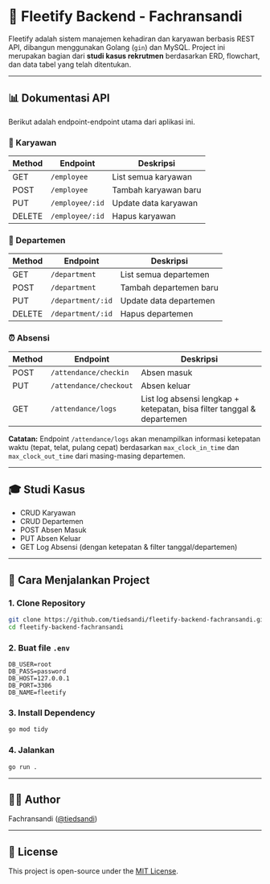 # 🚗 Fleetify Backend - Fachransandi

Fleetify adalah sistem manajemen kehadiran dan karyawan berbasis REST API, dibangun menggunakan Golang (`gin`) dan MySQL. Project ini merupakan bagian dari **studi kasus rekrutmen** berdasarkan ERD, flowchart, dan data tabel yang telah ditentukan.

---

## 📊 Dokumentasi API

Berikut adalah endpoint-endpoint utama dari aplikasi ini.

### 💼 Karyawan

| Method | Endpoint        | Deskripsi            |
| ------ | --------------- | -------------------- |
| GET    | `/employee`     | List semua karyawan  |
| POST   | `/employee`     | Tambah karyawan baru |
| PUT    | `/employee/:id` | Update data karyawan |
| DELETE | `/employee/:id` | Hapus karyawan       |

<!-- | GET    | `/employee/:id` | Ambil detail karyawan berdasarkan ID | -->

### 🏢 Departemen

| Method | Endpoint          | Deskripsi              |
| ------ | ----------------- | ---------------------- |
| GET    | `/department`     | List semua departemen  |
| POST   | `/department`     | Tambah departemen baru |
| PUT    | `/department/:id` | Update data departemen |
| DELETE | `/department/:id` | Hapus departemen       |

<!-- | GET    | `/department/:id` | Ambil detail departemen berdasarkan ID | -->

### ⏰ Absensi

| Method | Endpoint               | Deskripsi                                                              |
| ------ | ---------------------- | ---------------------------------------------------------------------- |
| POST   | `/attendance/checkin`  | Absen masuk                                                            |
| PUT    | `/attendance/checkout` | Absen keluar                                                           |
| GET    | `/attendance/logs`     | List log absensi lengkap + ketepatan, bisa filter tanggal & departemen |

**Catatan:** Endpoint `/attendance/logs` akan menampilkan informasi ketepatan waktu (tepat, telat, pulang cepat) berdasarkan `max_clock_in_time` dan `max_clock_out_time` dari masing-masing departemen.

---

## 🎓 Studi Kasus

- CRUD Karyawan
- CRUD Departemen
- POST Absen Masuk
- PUT Absen Keluar
- GET Log Absensi (dengan ketepatan & filter tanggal/departemen)

---

## 🚀 Cara Menjalankan Project

### 1. Clone Repository

```bash
git clone https://github.com/tiedsandi/fleetify-backend-fachransandi.git
cd fleetify-backend-fachransandi
```

### 2. Buat file `.env`

```env
DB_USER=root
DB_PASS=password
DB_HOST=127.0.0.1
DB_PORT=3306
DB_NAME=fleetify
```

### 3. Install Dependency

```bash
go mod tidy
```

### 4. Jalankan

```bash
go run .
```

<!-- ---

## 🧪 (Optional) Seeder & Testing

```bash
go run seed/seeder.go
go test ./...
``` -->

---

## 👨‍💻 Author

Fachransandi ([@tiedsandi](https://github.com/tiedsandi))

---

## 📜 License

This project is open-source under the [MIT License](LICENSE).

